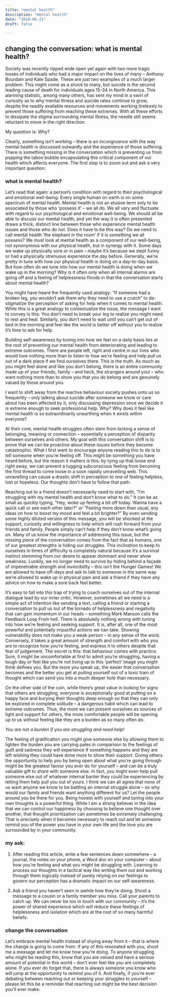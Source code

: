 ```yaml
---
title: "mental health"
description: "mental health"
date: "2018-06-21"
draft: false

---
```

## changing the conversation: what is mental health?

Society was recently ripped wide open yet again with two more tragic losses of individuals who had a major impact on the lives of many – Anthony Bourdain and Kate Spade. These are just two examples of a much larger problem. This might come as a shock to many, but suicide is the second leading cause of death for individuals ages 15-34 in North America. This alarming statistic, among many others, has sent my mind in a swirl of curiosity as to why mental illness and suicide rates continue to grow, despite the readily available resources and movements working tirelessly to prevent those suffering from reaching these extremes. With all these efforts to dissipate the stigma surrounding mental illness, the needle still seems reluctant to move in the right direction. 

My question is: Why?

Clearly, something isn’t working – there is an incongruence with the way mental health is discussed outwardly and the experience of those suffering. There is something missing in the conversation which is preventing us from popping the taboo bubble encapsulating this critical component of our health which affects everyone.
The first step is to zoom out and ask a very important question:

### what is mental health?
 
Let’s read that again: a person’s condition with regard to their psychological and emotional well-being.
Every single human on earth is on some spectrum of mental health. Mental health is not an elusive term only to be associated by those who ‘possess it’ – we all do. We all vary and fluctuate with regard to our psychological and emotional well-being. We should all be able to discuss our mental health, and yet the way it is often presented draws a thick, distinct line between those who experience mental health issues and those who do not. Does it have to be this way?
Do we need to call mental health ‘the elephant in the room’ if it is something we all possess?
We must look at mental health as a component of our well-being, not synonymous with our physical health, but in synergy with it. Some days we wake up physically sore or in pain – maybe it’s because we slept funny or had a physically strenuous experience the day before. Generally, we’re pretty in tune with how our physical health is doing on a day-to-day basis. But how often do we tune into how our mental health is doing when we wake up in the morning? Why is it often only when all internal alarms are going off and a feeling of helplessness floods in that the conversation starts about mental health?
 
You might have heard the frequently used analogy: “If someone had a broken leg, you wouldn’t ask them why they need to use a crutch” to de-stigmatize the perception of asking for help when it comes to mental health. While this is a great analogy to contextualize the issue, the message I want to convey is this: You don’t need to break your leg to realize you might need to rest and heal. Similarly, you don’t need to wait until you can’t get out of bed in the morning and feel like the world is better off without you to realize it’s time to ask for help.

Building self-awareness by tuning into how we feel on a daily basis lies at the root of preventing our mental health from deteriorating and leading to extreme outcomes. There are people left, right and centre in our lives who would love nothing more than to listen to how we’re feeling and help pull us out of a dark place if we find ourselves there. This is the truth. As much as you might feel alone and like you don’t belong, there is an entire community made up of your friends, family – and heck, the strangers around you! – who want nothing more than to show you that you do belong and are genuinely valued by those around you.

I want to shift away from the reactive behaviour society pushes onto us so frequently – only talking about suicide after someone we know or care about has been affected by it, only discussing depression once we decide it is extreme enough to seek professional help. Why? Why does it feel like mental health is so extraordinarily unearthing when it exists within everyone?
 
At their core, mental health struggles often stem from lacking a sense of belonging, meaning or connection – essentially a perception of disparity between ourselves and others. My goal with this conversation shift is to prove that we can be proactive about these issues before they become catastrophic.
What I first want to encourage anyone reading this to do is to tell someone when you’re feeling off. This might be something you have heard before, but the reason it matters is this: by tying up that loose end right away, we can prevent a tugging subconscious feeling from becoming the first thread to come loose in a soon rapidly unravelling web. This unravelling can cause a drastic shift in perception to one of feeling helpless, lost or hopeless. Our thoughts don’t have to follow that path.
 
Reaching out to a friend doesn’t necessarily need to start with, “I’m struggling with my mental health and don’t know what to do.” It can be as small as quickly typing, “Hey, woke up feeling a bit off today. Wanna have a quick call or see each other later?” or “Feeling more down than usual, any ideas on how to boost my mood and feel a bit brighter?” By even sending some highly diluted version of this message, you will be shocked at the support, curiosity and willingness to help which will rush forward from your friends and family. People simply can’t help if they don’t know what’s going on.
Many of us know the importance of addressing this issue, but the missing piece of the conversation comes from the fact that as humans, one of our greatest strengths is hiding our struggles. This inclination to keep to ourselves in times of difficulty is completely natural because it’s a survival instinct stemming from our desire to appear dominant and never show weakness. Luckily, we no longer need to survive by hiding behind a façade of impenetrable strength and invincibility – this isn’t the Hunger Games! We are allowed to have off-days and ask to talk to someone in the same way we’re allowed to wake up in physical pain and ask a friend if they have any advice on how to make a sore back feel better.
 
It’s easy to fall into this trap of trying to coach ourselves out of the internal dialogue lead by our inner critic. However, sometimes all we need is a simple act of intention like sending a text, calling a friend or starting a conversation to pull us out of the tornado of helplessness and negativity that can gain momentum in our heads – something Mark Manson calls the Feedback Loop From hell.
There is absolutely nothing wrong with tuning into how we’re feeling and seeking support. It is, after all, one of the most powerful and potentially impactful actions we can take.
Showing vulnerability does not make you a weak person – in any sense of the word. Conversely, it takes a great amount of strength and comfort with who you are to recognize how you’re feeling, and express it to others despite that fear of judgement. The secret is this: that behaviour comes with practice. Sure, it might be uncomfortable at first to admit you’re struggling, having a tough day or feel like you’re not living up to this ‘perfect’ image you might think defines you. But the more you speak up, the easier that conversation becomes and the better you get at pulling yourself out of a toxic train of thought which can send you into a much deeper hole than necessary.
 
On the other side of the coin, while there’s great value in looking for signs that others are struggling, everyone is exceptionally good at putting on a happy face and burying their thoughts deep enough so that they can only be explored in complete solitude – a dangerous habit which can lead to extreme outcomes. Thus, the more we can present ourselves as sources of light and support for others, the more comfortable people will be opening up to us without feeling like they are a burden as so many often do.

_You are not a burden if you are struggling and need help!_

The feeling of gratification you might give someone else by allowing them to lighten the burden you are carrying pales in comparison to the feelings of guilt and sadness they will experience if something happens and they are left wishing they could have done more to show their support. Giving others the opportunity to help you by being open about what you’re going through might be the greatest favour you ever do for yourself – and can be a truly valuable gift to share with someone else. In fact, you might even help pull someone else out of whatever internal banter they could be experiencing by letting them help pull you out of yours.
I think we can all agree that none of us want anyone we know to be battling an internal struggle alone – so why would our family and friends want anything different for us?
Let the people around you be there for you.
Being honest with yourself and tuning into your own thoughts is a powerful thing. While I am a strong believer in the idea that we can control our happiness by choosing to believe one thought over another, that thought prioritization can sometimes be extremely challenging. That is precisely when it becomes necessary to reach out and let someone remind you of the power you have in your own life and the love you are surrounded by in your community.

### my ask:
1.	After reading this article, write a few sentences down somewhere – a journal, the notes on your phone, a Word doc on your computer – about how you’re feeling and what you might be struggling with. Learning to process our thoughts in a tactical way like writing them out and working through them logically instead of purely relying on our feelings to govern our perception has a dramatic impact on our self-awareness.

2.	Ask a friend you haven’t seen in awhile how they’re doing. Shoot a message to a cousin or a family member you miss. Call your parents to catch up. We can never be too in touch with our community – it’s the power of shared experience which will reduce these feelings of helplessness and isolation which are at the root of so many harmful beliefs.

### change the conversation
Let’s embrace mental health instead of shying away from it – that is where the change is going to come from.
If any of this resonated with you, shoot me a message and let me know how you’re doing. To anyone struggling who might be reading this, know that you are valued and have a serious amount of potential in this world – don’t ever feel like you are completely alone. If you ever do forget that, there is always someone you know who will jump at the opportunity to remind you of it. And finally, if you’re ever debating between reaching out or keeping your struggles to yourself – please let this be a reminder that reaching out might be the best decision you’ll ever make.

